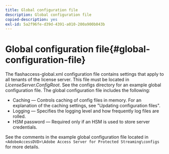 ```yaml
---
title: Global configuration file
description: Global configuration file
copied-description: yes
exl-id: 5a2f96fe-d39d-4391-a010-200a900b043b
---
```

# Global configuration file{#global-configuration-file}

The flashaccess-global.xml configuration file contains settings that apply to all tenants of the license server. This file must be located in *LicenseServer.ConfigRoot*. See the configs directory for an example global configuration file. The global configuration file includes the following:

* Caching — Controls caching of config files in memory. For an explanation of the caching settings, see "Updating configuration files". 
* Logging — Specifies the logging level and how frequently log files are rolled. 
* HSM password — Required only if an HSM is used to store server credentials.

See the comments in the example global configuration file located in `<AdobeAccessDVD>\Adobe Access Server for Protected Streaming\configs` for more details.
